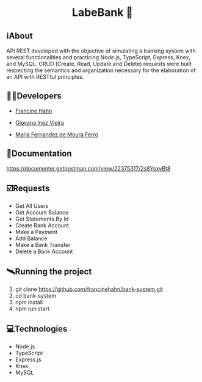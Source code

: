 <h1 align="center">LabeBank 🏦</h1>

##  ℹ️About
API REST developed with the objective of simulating a banking system with several functionalities and practicing Node.js, TypeScript, Express, Knex, and MySQL. CRUD (Create, Read, Update and Delete) requests were built respecting the semantics and organization necessary for the elaboration of an API with RESTful principles.

##  👩‍💻Developers
- <a href="https://github.com/francinehahn" target="_blank"><p>Francine Hahn</p></a>
- <a href="https://github.com/gioivieira" target="_blank"><p>Giovana Inez Vieira</p></a>
- <a href="https://github.com/mariafmf" target="_blank"><p>Maria Fernandez de Moura Ferro</p></a>

## 🔗Documentation
https://documenter.getpostman.com/view/22375317/2s8YsxvBt8

## ☑️Requests
- Get All Users
- Get Account Balance
- Get Statements By Id
- Create Bank Account
- Make a Payment
- Add Balance
- Make a Bank Transfer
- Delete a Bank Account

## 🛰Running the project
1. git clone https://github.com/francinehahn/bank-system.git
2. cd bank-system
3. npm install
4. npm run start

## 💻Technologies
- Node.js
- TypeScript
- Express.js
- Knex
- MySQL
